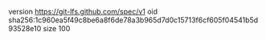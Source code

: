 version https://git-lfs.github.com/spec/v1
oid sha256:1c960ea5f49c8be6a8f6de78a3b965d7d0c15713f6cf605f04541b5d93528e10
size 100
